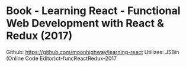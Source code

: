 # Book - Learning React - Functional Web Development with React & Redux (2017)

Github: https://github.com/moonhighway/learning-react
Utilizes: JSBin (Online Code Editor)ct-funcReactRedux-2017